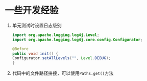 # 一些开发经验

1. 单元测试时设置日志级别

    ```java
    import org.apache.logging.log4j.Level;
    import org.apache.logging.log4j.core.config.Configurator;
    
    @Before
    public void init() {  
    Configurator.setAllLevels("", Level.DEBUG);
    }
    ```
    
2. 代码中的文件路径拼接，可以使用`Paths.get()`方法

